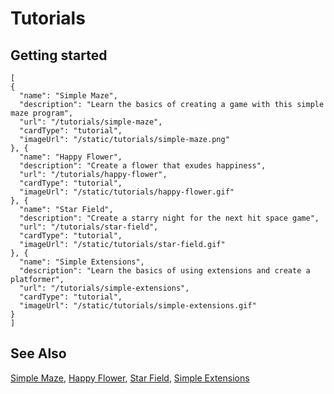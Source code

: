 # Tutorials


## Getting started

```codecard
[
{
  "name": "Simple Maze",
  "description": "Learn the basics of creating a game with this simple maze program",
  "url": "/tutorials/simple-maze",
  "cardType": "tutorial",
  "imageUrl": "/static/tutorials/simple-maze.png"
}, {
  "name": "Happy Flower",
  "description": "Create a flower that exudes happiness",
  "url": "/tutorials/happy-flower",
  "cardType": "tutorial",
  "imageUrl": "/static/tutorials/happy-flower.gif"
}, {
  "name": "Star Field",
  "description": "Create a starry night for the next hit space game",
  "url": "/tutorials/star-field",
  "cardType": "tutorial",
  "imageUrl": "/static/tutorials/star-field.gif"
}, {
  "name": "Simple Extensions",
  "description": "Learn the basics of using extensions and create a platformer",
  "url": "/tutorials/simple-extensions",
  "cardType": "tutorial",
  "imageUrl": "/static/tutorials/simple-extensions.gif"
}
]
```

## See Also

[Simple Maze](/tutorials/simple-maze),
[Happy Flower](/tutorials/happy-flower),
[Star Field](/tutorials/star-field),
[Simple Extensions](/tutorials/simple-extensions)

